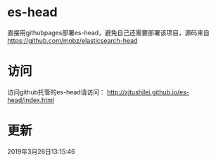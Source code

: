 # es-head
直接用githubpages部署es-head，避免自己还需要部署该项目，源码来自 https://github.com/mobz/elasticsearch-head 

# 访问
访问github托管的es-head请访问： http://xjtushilei.github.io/es-head/index.html

# 更新
2019年3月26日13:15:46
